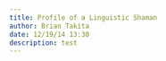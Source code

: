 ```yaml
---
title: Profile of a Linguistic Shaman
author: Brian Takita
date: 12/19/14 13:30
description: test
---
```


```js exec frontmatter
```
